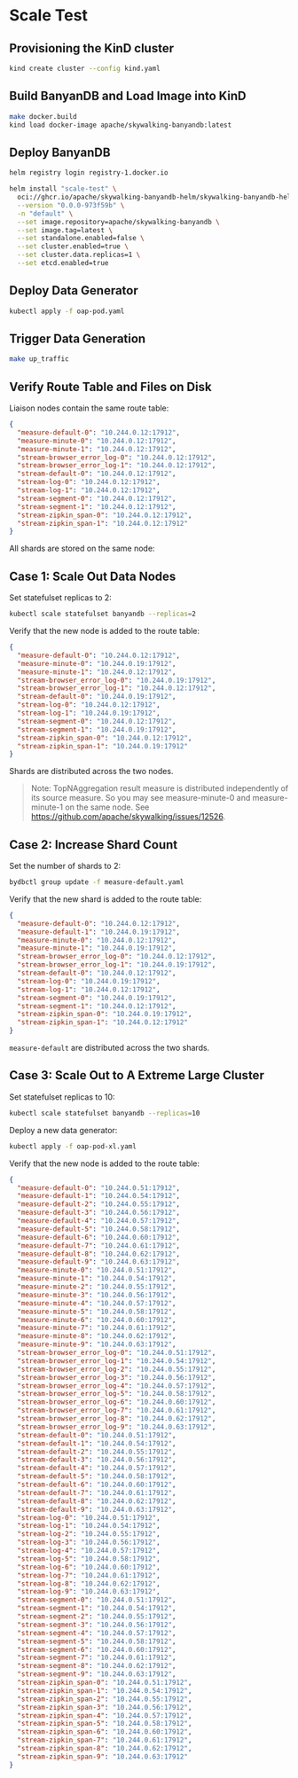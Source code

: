 ﻿# Scale Test

## Provisioning the KinD cluster

```bash
kind create cluster --config kind.yaml
```

## Build BanyanDB and Load Image into KinD

```bash
make docker.build
kind load docker-image apache/skywalking-banyandb:latest
```

## Deploy BanyanDB

```bash
helm registry login registry-1.docker.io

helm install "scale-test" \
  oci://ghcr.io/apache/skywalking-banyandb-helm/skywalking-banyandb-helm \
  --version "0.0.0-973f59b" \
  -n "default" \
  --set image.repository=apache/skywalking-banyandb \
  --set image.tag=latest \
  --set standalone.enabled=false \
  --set cluster.enabled=true \
  --set cluster.data.replicas=1 \
  --set etcd.enabled=true
```

## Deploy Data Generator

```bash
kubectl apply -f oap-pod.yaml
```

## Trigger Data Generation

```bash
make up_traffic
```

## Verify Route Table and Files on Disk

Liaison nodes contain the same route table:

```json
{
  "measure-default-0": "10.244.0.12:17912",
  "measure-minute-0": "10.244.0.12:17912",
  "measure-minute-1": "10.244.0.12:17912",
  "stream-browser_error_log-0": "10.244.0.12:17912",
  "stream-browser_error_log-1": "10.244.0.12:17912",
  "stream-default-0": "10.244.0.12:17912",
  "stream-log-0": "10.244.0.12:17912",
  "stream-log-1": "10.244.0.12:17912",
  "stream-segment-0": "10.244.0.12:17912",
  "stream-segment-1": "10.244.0.12:17912",
  "stream-zipkin_span-0": "10.244.0.12:17912",
  "stream-zipkin_span-1": "10.244.0.12:17912"
}
```

All shards are stored on the same node:

## Case 1: Scale Out Data Nodes

Set statefulset replicas to 2:

```bash
kubectl scale statefulset banyandb --replicas=2
```

Verify that the new node is added to the route table:

```json
{
  "measure-default-0": "10.244.0.12:17912",
  "measure-minute-0": "10.244.0.19:17912",
  "measure-minute-1": "10.244.0.12:17912",
  "stream-browser_error_log-0": "10.244.0.19:17912",
  "stream-browser_error_log-1": "10.244.0.12:17912",
  "stream-default-0": "10.244.0.19:17912",
  "stream-log-0": "10.244.0.12:17912",
  "stream-log-1": "10.244.0.19:17912",
  "stream-segment-0": "10.244.0.12:17912",
  "stream-segment-1": "10.244.0.19:17912",
  "stream-zipkin_span-0": "10.244.0.12:17912",
  "stream-zipkin_span-1": "10.244.0.19:17912"
}
```

Shards are distributed across the two nodes.

> Note: TopNAggregation result measure is distributed independently of its source measure. So you may see
> measure-minute-0 and measure-minute-1 on the same node. See https://github.com/apache/skywalking/issues/12526.

## Case 2: Increase Shard Count

Set the number of shards to 2:

```bash
bydbctl group update -f measure-default.yaml
```

Verify that the new shard is added to the route table:

```json
{
  "measure-default-0": "10.244.0.12:17912",
  "measure-default-1": "10.244.0.19:17912",
  "measure-minute-0": "10.244.0.12:17912",
  "measure-minute-1": "10.244.0.19:17912",
  "stream-browser_error_log-0": "10.244.0.12:17912",
  "stream-browser_error_log-1": "10.244.0.19:17912",
  "stream-default-0": "10.244.0.12:17912",
  "stream-log-0": "10.244.0.19:17912",
  "stream-log-1": "10.244.0.12:17912",
  "stream-segment-0": "10.244.0.19:17912",
  "stream-segment-1": "10.244.0.12:17912",
  "stream-zipkin_span-0": "10.244.0.19:17912",
  "stream-zipkin_span-1": "10.244.0.12:17912"
}
```

`measure-default` are distributed across the two shards.

## Case 3: Scale Out to A Extreme Large Cluster

Set statefulset replicas to 10:

```bash
kubectl scale statefulset banyandb --replicas=10
```

Deploy a new data generator:

```bash
kubectl apply -f oap-pod-xl.yaml
```

Verify that the new node is added to the route table:

```json
{
  "measure-default-0": "10.244.0.51:17912",
  "measure-default-1": "10.244.0.54:17912",
  "measure-default-2": "10.244.0.55:17912",
  "measure-default-3": "10.244.0.56:17912",
  "measure-default-4": "10.244.0.57:17912",
  "measure-default-5": "10.244.0.58:17912",
  "measure-default-6": "10.244.0.60:17912",
  "measure-default-7": "10.244.0.61:17912",
  "measure-default-8": "10.244.0.62:17912",
  "measure-default-9": "10.244.0.63:17912",
  "measure-minute-0": "10.244.0.51:17912",
  "measure-minute-1": "10.244.0.54:17912",
  "measure-minute-2": "10.244.0.55:17912",
  "measure-minute-3": "10.244.0.56:17912",
  "measure-minute-4": "10.244.0.57:17912",
  "measure-minute-5": "10.244.0.58:17912",
  "measure-minute-6": "10.244.0.60:17912",
  "measure-minute-7": "10.244.0.61:17912",
  "measure-minute-8": "10.244.0.62:17912",
  "measure-minute-9": "10.244.0.63:17912",
  "stream-browser_error_log-0": "10.244.0.51:17912",
  "stream-browser_error_log-1": "10.244.0.54:17912",
  "stream-browser_error_log-2": "10.244.0.55:17912",
  "stream-browser_error_log-3": "10.244.0.56:17912",
  "stream-browser_error_log-4": "10.244.0.57:17912",
  "stream-browser_error_log-5": "10.244.0.58:17912",
  "stream-browser_error_log-6": "10.244.0.60:17912",
  "stream-browser_error_log-7": "10.244.0.61:17912",
  "stream-browser_error_log-8": "10.244.0.62:17912",
  "stream-browser_error_log-9": "10.244.0.63:17912",
  "stream-default-0": "10.244.0.51:17912",
  "stream-default-1": "10.244.0.54:17912",
  "stream-default-2": "10.244.0.55:17912",
  "stream-default-3": "10.244.0.56:17912",
  "stream-default-4": "10.244.0.57:17912",
  "stream-default-5": "10.244.0.58:17912",
  "stream-default-6": "10.244.0.60:17912",
  "stream-default-7": "10.244.0.61:17912",
  "stream-default-8": "10.244.0.62:17912",
  "stream-default-9": "10.244.0.63:17912",
  "stream-log-0": "10.244.0.51:17912",
  "stream-log-1": "10.244.0.54:17912",
  "stream-log-2": "10.244.0.55:17912",
  "stream-log-3": "10.244.0.56:17912",
  "stream-log-4": "10.244.0.57:17912",
  "stream-log-5": "10.244.0.58:17912",
  "stream-log-6": "10.244.0.60:17912",
  "stream-log-7": "10.244.0.61:17912",
  "stream-log-8": "10.244.0.62:17912",
  "stream-log-9": "10.244.0.63:17912",
  "stream-segment-0": "10.244.0.51:17912",
  "stream-segment-1": "10.244.0.54:17912",
  "stream-segment-2": "10.244.0.55:17912",
  "stream-segment-3": "10.244.0.56:17912",
  "stream-segment-4": "10.244.0.57:17912",
  "stream-segment-5": "10.244.0.58:17912",
  "stream-segment-6": "10.244.0.60:17912",
  "stream-segment-7": "10.244.0.61:17912",
  "stream-segment-8": "10.244.0.62:17912",
  "stream-segment-9": "10.244.0.63:17912",
  "stream-zipkin_span-0": "10.244.0.51:17912",
  "stream-zipkin_span-1": "10.244.0.54:17912",
  "stream-zipkin_span-2": "10.244.0.55:17912",
  "stream-zipkin_span-3": "10.244.0.56:17912",
  "stream-zipkin_span-4": "10.244.0.57:17912",
  "stream-zipkin_span-5": "10.244.0.58:17912",
  "stream-zipkin_span-6": "10.244.0.60:17912",
  "stream-zipkin_span-7": "10.244.0.61:17912",
  "stream-zipkin_span-8": "10.244.0.62:17912",
  "stream-zipkin_span-9": "10.244.0.63:17912"
}
```
